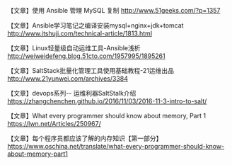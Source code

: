 

【文章】使用 Ansible 管理 MySQL 复制
http://www.51geeks.com/?p=1357

【文章】Ansible学习笔记之编译安装mysql+nginx+jdk+tomcat
http://www.itshuji.com/technical-article/1813.html

【文章】Linux轻量级自动运维工具-Ansible浅析
http://weiweidefeng.blog.51cto.com/1957995/1895261

【文章】SaltStack批量化管理工具使用基础教程-21运维出品
http://www.21yunwei.com/archives/3384

【文章】devops系列-- 运维利器SaltStalk介绍
https://zhangchenchen.github.io/2016/11/03/2016-11-3-intro-to-salt/

【文章】What every programmer should know about memory, Part 1
https://lwn.net/Articles/250967/

【文章】每个程序员都应该了解的内存知识【第一部分】
https://www.oschina.net/translate/what-every-programmer-should-know-about-memory-part1
